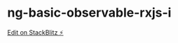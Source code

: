 # ng-basic-observable-rxjs-i

[Edit on StackBlitz ⚡️](https://stackblitz.com/edit/ng-basic-observable-rxjs-i)